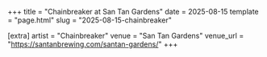 +++
title = "Chainbreaker at San Tan Gardens"
date = 2025-08-15
template = "page.html"
slug = "2025-08-15-chainbreaker"

[extra]
artist = "Chainbreaker"
venue = "San Tan Gardens"
venue_url = "https://santanbrewing.com/santan-gardens/"
+++
